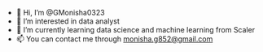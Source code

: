 - 👋 Hi, I’m @GMonisha0323
- 👀 I’m interested in data analyst
- 🌱 I’m currently learning data science and machine learning from Scaler
- 📫 You can contact me through monisha.g852@gmail.com
  
<!---
GMonisha0323/GMonisha0323 is a ✨ special ✨ repository because its `README.md` (this file) appears on your GitHub profile.
You can click the Preview link to take a look at your changes.
--->

